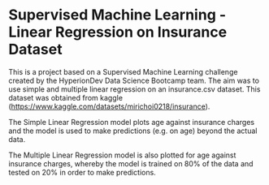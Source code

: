 # Supervised Machine Learning - Linear Regression on Insurance Dataset

This is a project based on a Supervised Machine Learning challenge created by the HyperionDev Data Science Bootcamp team. The aim was to use simple and multiple linear regression on an insurance.csv dataset. This dataset was obtained from kaggle (https://www.kaggle.com/datasets/mirichoi0218/insurance).  

The Simple Linear Regression model plots age against insurance charges and the model is used to make predictions (e.g. on age) beyond the actual data. 

The Multiple Linear Regression model is also plotted for age against insurance charges, whereby the model is trained on 80% of the data and tested on 20% in order to make predictions. 
